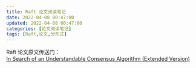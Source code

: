 ```yaml
---
title: Raft 论文阅读笔记
date: 2022-04-08 00:47:00
updated: 2022-04-08 00:47:00
categories: [论文阅读笔记]
tags: [Raft,论文,分布式]
---
```




Raft 论文原文传送门：  
[In Search of an Understandable Consensus Algorithm (Extended Version)](https://raft.github.io/raft.pdf)

